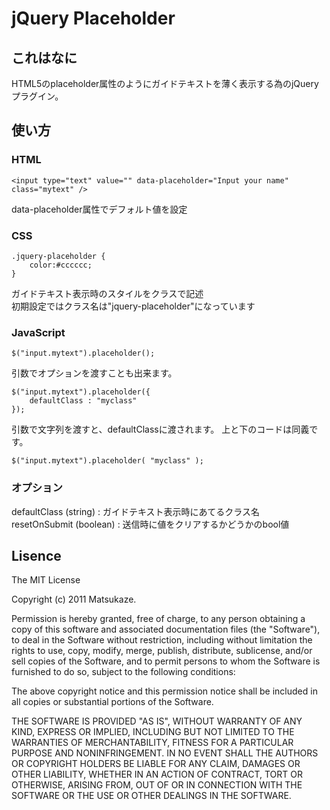 # jQuery Placeholder

## これはなに

HTML5のplaceholder属性のようにガイドテキストを薄く表示する為のjQueryプラグイン。  

## 使い方

### HTML

	<input type="text" value="" data-placeholder="Input your name" class="mytext" />

data-placeholder属性でデフォルト値を設定

### CSS

	.jquery-placeholder {
		color:#cccccc;
	}

ガイドテキスト表示時のスタイルをクラスで記述  
初期設定ではクラス名は"jquery-placeholder"になっています

### JavaScript

	$("input.mytext").placeholder();

引数でオプションを渡すことも出来ます。

	$("input.mytext").placeholder({
		defaultClass : "myclass"
	});

引数で文字列を渡すと、defaultClassに渡されます。
上と下のコードは同義です。

	$("input.mytext").placeholder( "myclass" );


### オプション

defaultClass (string) : ガイドテキスト表示時にあてるクラス名  
resetOnSubmit (boolean) : 送信時に値をクリアするかどうかのbool値

## Lisence

The MIT License

Copyright (c) 2011 Matsukaze.

Permission is hereby granted, free of charge, to any person obtaining a copy of this software and associated documentation files (the "Software"), to deal in the Software without restriction, including without limitation the rights to use, copy, modify, merge, publish, distribute, sublicense, and/or sell copies of the Software, and to permit persons to whom the Software is furnished to do so, subject to the following conditions:

The above copyright notice and this permission notice shall be included in all copies or substantial portions of the Software.

THE SOFTWARE IS PROVIDED "AS IS", WITHOUT WARRANTY OF ANY KIND, EXPRESS OR IMPLIED, INCLUDING BUT NOT LIMITED TO THE WARRANTIES OF MERCHANTABILITY, FITNESS FOR A PARTICULAR PURPOSE AND NONINFRINGEMENT. IN NO EVENT SHALL THE AUTHORS OR COPYRIGHT HOLDERS BE LIABLE FOR ANY CLAIM, DAMAGES OR OTHER LIABILITY, WHETHER IN AN ACTION OF CONTRACT, TORT OR OTHERWISE, ARISING FROM, OUT OF OR IN CONNECTION WITH THE SOFTWARE OR THE USE OR OTHER DEALINGS IN THE SOFTWARE.

